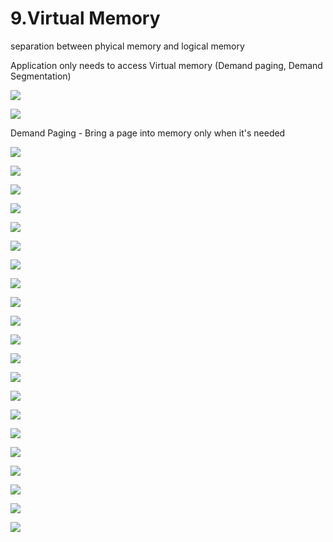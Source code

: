 # 9.Virtual Memory

separation between phyical memory and logical memory 

Application only needs to access Virtual memory \(Demand paging, Demand Segmentation\)

![](../.gitbook/assets/image%20%28112%29.png)



![](../.gitbook/assets/image%20%2896%29.png)



Demand Paging - Bring a page into memory only when it's needed

![](../.gitbook/assets/image%20%2846%29.png)

![](../.gitbook/assets/image%20%2832%29.png)

![](../.gitbook/assets/image%20%2874%29.png)

![](../.gitbook/assets/image%20%28130%29.png)

![](../.gitbook/assets/image%20%28102%29.png)

![](../.gitbook/assets/image%20%28108%29.png)

![](../.gitbook/assets/image%20%2812%29.png)



![](../.gitbook/assets/image%20%28135%29.png)



![](../.gitbook/assets/image%20%2881%29.png)

![](../.gitbook/assets/image%20%28110%29.png)

![](../.gitbook/assets/image%20%28128%29.png)

![](../.gitbook/assets/image%20%2822%29.png)

![](../.gitbook/assets/image%20%282%29.png)

![](../.gitbook/assets/image%20%2811%29.png)

![](../.gitbook/assets/image%20%2877%29.png)



![](../.gitbook/assets/image%20%28123%29.png)

![](../.gitbook/assets/image%20%2864%29.png)

![](../.gitbook/assets/image%20%28106%29.png)

![](../.gitbook/assets/image%20%2820%29.png)

![](../.gitbook/assets/image%20%2886%29.png)

![](../.gitbook/assets/image.png)

